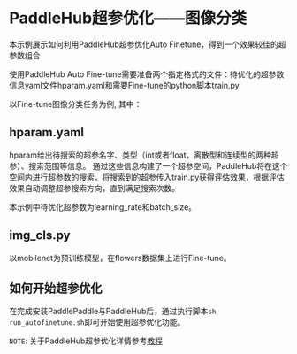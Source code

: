 # PaddleHub超参优化——图像分类

本示例展示如何利用PaddleHub超参优化Auto Finetune，得到一个效果较佳的超参数组合

使用PaddleHub Auto Fine-tune需要准备两个指定格式的文件：待优化的超参数信息yaml文件hparam.yaml和需要Fine-tune的python脚本train.py

以Fine-tune图像分类任务为例, 其中：

## hparam.yaml

hparam给出待搜索的超参名字、类型（int或者float，离散型和连续型的两种超参）、搜索范围等信息。
通过这些信息构建了一个超参空间，PaddleHub将在这个空间内进行超参数的搜索，将搜索到的超参传入train.py获得评估效果，根据评估效果自动调整超参搜索方向，直到满足搜索次数。

本示例中待优化超参数为learning_rate和batch_size。


## img_cls.py

以mobilenet为预训练模型，在flowers数据集上进行Fine-tune。

## 如何开始超参优化

在完成安装PaddlePaddle与PaddleHub后，通过执行脚本`sh run_autofinetune.sh`即可开始使用超参优化功能。


`NOTE`: 关于PaddleHub超参优化详情参考[教程](https://github.com/PaddlePaddle/PaddleHub/blob/release/v1.2/tutorial/autofinetune.md)
